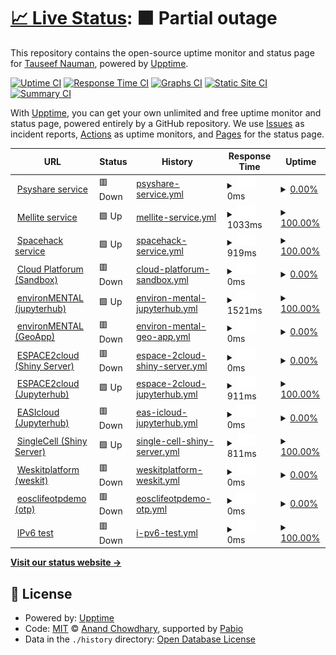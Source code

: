 # [📈 Live Status](https://atnauman.github.io/upptime): <!--live status--> **🟧 Partial outage**

This repository contains the open-source uptime monitor and status page for [Tauseef Nauman](https://atnauman.github.io/upptime), powered by [Upptime](https://github.com/upptime/upptime).

[![Uptime CI](https://github.com/atnauman/upptime/workflows/Uptime%20CI/badge.svg)](https://github.com/atnauman/upptime/actions?query=workflow%3A%22Uptime+CI%22)
[![Response Time CI](https://github.com/atnauman/upptime/workflows/Response%20Time%20CI/badge.svg)](https://github.com/atnauman/upptime/actions?query=workflow%3A%22Response+Time+CI%22)
[![Graphs CI](https://github.com/atnauman/upptime/workflows/Graphs%20CI/badge.svg)](https://github.com/atnauman/upptime/actions?query=workflow%3A%22Graphs+CI%22)
[![Static Site CI](https://github.com/atnauman/upptime/workflows/Static%20Site%20CI/badge.svg)](https://github.com/atnauman/upptime/actions?query=workflow%3A%22Static+Site+CI%22)
[![Summary CI](https://github.com/atnauman/upptime/workflows/Summary%20CI/badge.svg)](https://github.com/atnauman/upptime/actions?query=workflow%3A%22Summary+CI%22)

With [Upptime](https://upptime.js.org), you can get your own unlimited and free uptime monitor and status page, powered entirely by a GitHub repository. We use [Issues](https://github.com/atnauman/upptime/issues) as incident reports, [Actions](https://github.com/atnauman/upptime/actions) as uptime monitors, and [Pages](https://atnauman.github.io/upptime) for the status page.

<!--start: status pages-->
<!-- This summary is generated by Upptime (https://github.com/upptime/upptime) -->
<!-- Do not edit this manually, your changes will be overwritten -->
<!-- prettier-ignore -->
| URL | Status | History | Response Time | Uptime |
| --- | ------ | ------- | ------------- | ------ |
| <img alt="" src="https://icons.duckduckgo.com/ip3/psyshare.bihealth.org.ico" height="13"> [Psyshare service](https://psyshare.bihealth.org) | 🟥 Down | [psyshare-service.yml](https://github.com/BIH-DMBS/upptime/commits/HEAD/history/psyshare-service.yml) | <details><summary><img alt="Response time graph" src="./graphs/psyshare-service/response-time-week.png" height="20"> 0ms</summary><br><a href="https://atnauman.github.io/upptime/history/psyshare-service"><img alt="Response time 2086" src="https://img.shields.io/endpoint?url=https%3A%2F%2Fraw.githubusercontent.com%2FBIH-DMBS%2Fupptime%2FHEAD%2Fapi%2Fpsyshare-service%2Fresponse-time.json"></a><br><a href="https://atnauman.github.io/upptime/history/psyshare-service"><img alt="24-hour response time 0" src="https://img.shields.io/endpoint?url=https%3A%2F%2Fraw.githubusercontent.com%2FBIH-DMBS%2Fupptime%2FHEAD%2Fapi%2Fpsyshare-service%2Fresponse-time-day.json"></a><br><a href="https://atnauman.github.io/upptime/history/psyshare-service"><img alt="7-day response time 0" src="https://img.shields.io/endpoint?url=https%3A%2F%2Fraw.githubusercontent.com%2FBIH-DMBS%2Fupptime%2FHEAD%2Fapi%2Fpsyshare-service%2Fresponse-time-week.json"></a><br><a href="https://atnauman.github.io/upptime/history/psyshare-service"><img alt="30-day response time 0" src="https://img.shields.io/endpoint?url=https%3A%2F%2Fraw.githubusercontent.com%2FBIH-DMBS%2Fupptime%2FHEAD%2Fapi%2Fpsyshare-service%2Fresponse-time-month.json"></a><br><a href="https://atnauman.github.io/upptime/history/psyshare-service"><img alt="1-year response time 2146" src="https://img.shields.io/endpoint?url=https%3A%2F%2Fraw.githubusercontent.com%2FBIH-DMBS%2Fupptime%2FHEAD%2Fapi%2Fpsyshare-service%2Fresponse-time-year.json"></a></details> | <details><summary><a href="https://atnauman.github.io/upptime/history/psyshare-service">0.00%</a></summary><a href="https://atnauman.github.io/upptime/history/psyshare-service"><img alt="All-time uptime 53.53%" src="https://img.shields.io/endpoint?url=https%3A%2F%2Fraw.githubusercontent.com%2FBIH-DMBS%2Fupptime%2FHEAD%2Fapi%2Fpsyshare-service%2Fuptime.json"></a><br><a href="https://atnauman.github.io/upptime/history/psyshare-service"><img alt="24-hour uptime 0.00%" src="https://img.shields.io/endpoint?url=https%3A%2F%2Fraw.githubusercontent.com%2FBIH-DMBS%2Fupptime%2FHEAD%2Fapi%2Fpsyshare-service%2Fuptime-day.json"></a><br><a href="https://atnauman.github.io/upptime/history/psyshare-service"><img alt="7-day uptime 0.00%" src="https://img.shields.io/endpoint?url=https%3A%2F%2Fraw.githubusercontent.com%2FBIH-DMBS%2Fupptime%2FHEAD%2Fapi%2Fpsyshare-service%2Fuptime-week.json"></a><br><a href="https://atnauman.github.io/upptime/history/psyshare-service"><img alt="30-day uptime 0.00%" src="https://img.shields.io/endpoint?url=https%3A%2F%2Fraw.githubusercontent.com%2FBIH-DMBS%2Fupptime%2FHEAD%2Fapi%2Fpsyshare-service%2Fuptime-month.json"></a><br><a href="https://atnauman.github.io/upptime/history/psyshare-service"><img alt="1-year uptime 51.54%" src="https://img.shields.io/endpoint?url=https%3A%2F%2Fraw.githubusercontent.com%2FBIH-DMBS%2Fupptime%2FHEAD%2Fapi%2Fpsyshare-service%2Fuptime-year.json"></a></details>
| <img alt="" src="https://icons.duckduckgo.com/ip3/mellite.bihealth.org.ico" height="13"> [Mellite service](https://mellite.bihealth.org) | 🟩 Up | [mellite-service.yml](https://github.com/BIH-DMBS/upptime/commits/HEAD/history/mellite-service.yml) | <details><summary><img alt="Response time graph" src="./graphs/mellite-service/response-time-week.png" height="20"> 1033ms</summary><br><a href="https://atnauman.github.io/upptime/history/mellite-service"><img alt="Response time 1064" src="https://img.shields.io/endpoint?url=https%3A%2F%2Fraw.githubusercontent.com%2FBIH-DMBS%2Fupptime%2FHEAD%2Fapi%2Fmellite-service%2Fresponse-time.json"></a><br><a href="https://atnauman.github.io/upptime/history/mellite-service"><img alt="24-hour response time 869" src="https://img.shields.io/endpoint?url=https%3A%2F%2Fraw.githubusercontent.com%2FBIH-DMBS%2Fupptime%2FHEAD%2Fapi%2Fmellite-service%2Fresponse-time-day.json"></a><br><a href="https://atnauman.github.io/upptime/history/mellite-service"><img alt="7-day response time 1033" src="https://img.shields.io/endpoint?url=https%3A%2F%2Fraw.githubusercontent.com%2FBIH-DMBS%2Fupptime%2FHEAD%2Fapi%2Fmellite-service%2Fresponse-time-week.json"></a><br><a href="https://atnauman.github.io/upptime/history/mellite-service"><img alt="30-day response time 1039" src="https://img.shields.io/endpoint?url=https%3A%2F%2Fraw.githubusercontent.com%2FBIH-DMBS%2Fupptime%2FHEAD%2Fapi%2Fmellite-service%2Fresponse-time-month.json"></a><br><a href="https://atnauman.github.io/upptime/history/mellite-service"><img alt="1-year response time 1064" src="https://img.shields.io/endpoint?url=https%3A%2F%2Fraw.githubusercontent.com%2FBIH-DMBS%2Fupptime%2FHEAD%2Fapi%2Fmellite-service%2Fresponse-time-year.json"></a></details> | <details><summary><a href="https://atnauman.github.io/upptime/history/mellite-service">100.00%</a></summary><a href="https://atnauman.github.io/upptime/history/mellite-service"><img alt="All-time uptime 89.41%" src="https://img.shields.io/endpoint?url=https%3A%2F%2Fraw.githubusercontent.com%2FBIH-DMBS%2Fupptime%2FHEAD%2Fapi%2Fmellite-service%2Fuptime.json"></a><br><a href="https://atnauman.github.io/upptime/history/mellite-service"><img alt="24-hour uptime 100.00%" src="https://img.shields.io/endpoint?url=https%3A%2F%2Fraw.githubusercontent.com%2FBIH-DMBS%2Fupptime%2FHEAD%2Fapi%2Fmellite-service%2Fuptime-day.json"></a><br><a href="https://atnauman.github.io/upptime/history/mellite-service"><img alt="7-day uptime 100.00%" src="https://img.shields.io/endpoint?url=https%3A%2F%2Fraw.githubusercontent.com%2FBIH-DMBS%2Fupptime%2FHEAD%2Fapi%2Fmellite-service%2Fuptime-week.json"></a><br><a href="https://atnauman.github.io/upptime/history/mellite-service"><img alt="30-day uptime 100.00%" src="https://img.shields.io/endpoint?url=https%3A%2F%2Fraw.githubusercontent.com%2FBIH-DMBS%2Fupptime%2FHEAD%2Fapi%2Fmellite-service%2Fuptime-month.json"></a><br><a href="https://atnauman.github.io/upptime/history/mellite-service"><img alt="1-year uptime 93.26%" src="https://img.shields.io/endpoint?url=https%3A%2F%2Fraw.githubusercontent.com%2FBIH-DMBS%2Fupptime%2FHEAD%2Fapi%2Fmellite-service%2Fuptime-year.json"></a></details>
| <img alt="" src="https://icons.duckduckgo.com/ip3/spacehack.bihealth.org.ico" height="13"> [Spacehack service](https://spacehack.bihealth.org) | 🟩 Up | [spacehack-service.yml](https://github.com/BIH-DMBS/upptime/commits/HEAD/history/spacehack-service.yml) | <details><summary><img alt="Response time graph" src="./graphs/spacehack-service/response-time-week.png" height="20"> 919ms</summary><br><a href="https://atnauman.github.io/upptime/history/spacehack-service"><img alt="Response time 1266" src="https://img.shields.io/endpoint?url=https%3A%2F%2Fraw.githubusercontent.com%2FBIH-DMBS%2Fupptime%2FHEAD%2Fapi%2Fspacehack-service%2Fresponse-time.json"></a><br><a href="https://atnauman.github.io/upptime/history/spacehack-service"><img alt="24-hour response time 638" src="https://img.shields.io/endpoint?url=https%3A%2F%2Fraw.githubusercontent.com%2FBIH-DMBS%2Fupptime%2FHEAD%2Fapi%2Fspacehack-service%2Fresponse-time-day.json"></a><br><a href="https://atnauman.github.io/upptime/history/spacehack-service"><img alt="7-day response time 919" src="https://img.shields.io/endpoint?url=https%3A%2F%2Fraw.githubusercontent.com%2FBIH-DMBS%2Fupptime%2FHEAD%2Fapi%2Fspacehack-service%2Fresponse-time-week.json"></a><br><a href="https://atnauman.github.io/upptime/history/spacehack-service"><img alt="30-day response time 1063" src="https://img.shields.io/endpoint?url=https%3A%2F%2Fraw.githubusercontent.com%2FBIH-DMBS%2Fupptime%2FHEAD%2Fapi%2Fspacehack-service%2Fresponse-time-month.json"></a><br><a href="https://atnauman.github.io/upptime/history/spacehack-service"><img alt="1-year response time 1252" src="https://img.shields.io/endpoint?url=https%3A%2F%2Fraw.githubusercontent.com%2FBIH-DMBS%2Fupptime%2FHEAD%2Fapi%2Fspacehack-service%2Fresponse-time-year.json"></a></details> | <details><summary><a href="https://atnauman.github.io/upptime/history/spacehack-service">100.00%</a></summary><a href="https://atnauman.github.io/upptime/history/spacehack-service"><img alt="All-time uptime 93.00%" src="https://img.shields.io/endpoint?url=https%3A%2F%2Fraw.githubusercontent.com%2FBIH-DMBS%2Fupptime%2FHEAD%2Fapi%2Fspacehack-service%2Fuptime.json"></a><br><a href="https://atnauman.github.io/upptime/history/spacehack-service"><img alt="24-hour uptime 100.00%" src="https://img.shields.io/endpoint?url=https%3A%2F%2Fraw.githubusercontent.com%2FBIH-DMBS%2Fupptime%2FHEAD%2Fapi%2Fspacehack-service%2Fuptime-day.json"></a><br><a href="https://atnauman.github.io/upptime/history/spacehack-service"><img alt="7-day uptime 100.00%" src="https://img.shields.io/endpoint?url=https%3A%2F%2Fraw.githubusercontent.com%2FBIH-DMBS%2Fupptime%2FHEAD%2Fapi%2Fspacehack-service%2Fuptime-week.json"></a><br><a href="https://atnauman.github.io/upptime/history/spacehack-service"><img alt="30-day uptime 100.00%" src="https://img.shields.io/endpoint?url=https%3A%2F%2Fraw.githubusercontent.com%2FBIH-DMBS%2Fupptime%2FHEAD%2Fapi%2Fspacehack-service%2Fuptime-month.json"></a><br><a href="https://atnauman.github.io/upptime/history/spacehack-service"><img alt="1-year uptime 92.72%" src="https://img.shields.io/endpoint?url=https%3A%2F%2Fraw.githubusercontent.com%2FBIH-DMBS%2Fupptime%2FHEAD%2Fapi%2Fspacehack-service%2Fuptime-year.json"></a></details>
| <img alt="" src="https://icons.duckduckgo.com/ip3/sandbox.bihealth.org.ico" height="13"> [Cloud Platforum (Sandbox)](https://sandbox.bihealth.org) | 🟥 Down | [cloud-platforum-sandbox.yml](https://github.com/BIH-DMBS/upptime/commits/HEAD/history/cloud-platforum-sandbox.yml) | <details><summary><img alt="Response time graph" src="./graphs/cloud-platforum-sandbox/response-time-week.png" height="20"> 0ms</summary><br><a href="https://atnauman.github.io/upptime/history/cloud-platforum-sandbox"><img alt="Response time 2274" src="https://img.shields.io/endpoint?url=https%3A%2F%2Fraw.githubusercontent.com%2FBIH-DMBS%2Fupptime%2FHEAD%2Fapi%2Fcloud-platforum-sandbox%2Fresponse-time.json"></a><br><a href="https://atnauman.github.io/upptime/history/cloud-platforum-sandbox"><img alt="24-hour response time 0" src="https://img.shields.io/endpoint?url=https%3A%2F%2Fraw.githubusercontent.com%2FBIH-DMBS%2Fupptime%2FHEAD%2Fapi%2Fcloud-platforum-sandbox%2Fresponse-time-day.json"></a><br><a href="https://atnauman.github.io/upptime/history/cloud-platforum-sandbox"><img alt="7-day response time 0" src="https://img.shields.io/endpoint?url=https%3A%2F%2Fraw.githubusercontent.com%2FBIH-DMBS%2Fupptime%2FHEAD%2Fapi%2Fcloud-platforum-sandbox%2Fresponse-time-week.json"></a><br><a href="https://atnauman.github.io/upptime/history/cloud-platforum-sandbox"><img alt="30-day response time 0" src="https://img.shields.io/endpoint?url=https%3A%2F%2Fraw.githubusercontent.com%2FBIH-DMBS%2Fupptime%2FHEAD%2Fapi%2Fcloud-platforum-sandbox%2Fresponse-time-month.json"></a><br><a href="https://atnauman.github.io/upptime/history/cloud-platforum-sandbox"><img alt="1-year response time 2926" src="https://img.shields.io/endpoint?url=https%3A%2F%2Fraw.githubusercontent.com%2FBIH-DMBS%2Fupptime%2FHEAD%2Fapi%2Fcloud-platforum-sandbox%2Fresponse-time-year.json"></a></details> | <details><summary><a href="https://atnauman.github.io/upptime/history/cloud-platforum-sandbox">0.00%</a></summary><a href="https://atnauman.github.io/upptime/history/cloud-platforum-sandbox"><img alt="All-time uptime 3.91%" src="https://img.shields.io/endpoint?url=https%3A%2F%2Fraw.githubusercontent.com%2FBIH-DMBS%2Fupptime%2FHEAD%2Fapi%2Fcloud-platforum-sandbox%2Fuptime.json"></a><br><a href="https://atnauman.github.io/upptime/history/cloud-platforum-sandbox"><img alt="24-hour uptime 0.00%" src="https://img.shields.io/endpoint?url=https%3A%2F%2Fraw.githubusercontent.com%2FBIH-DMBS%2Fupptime%2FHEAD%2Fapi%2Fcloud-platforum-sandbox%2Fuptime-day.json"></a><br><a href="https://atnauman.github.io/upptime/history/cloud-platforum-sandbox"><img alt="7-day uptime 0.00%" src="https://img.shields.io/endpoint?url=https%3A%2F%2Fraw.githubusercontent.com%2FBIH-DMBS%2Fupptime%2FHEAD%2Fapi%2Fcloud-platforum-sandbox%2Fuptime-week.json"></a><br><a href="https://atnauman.github.io/upptime/history/cloud-platforum-sandbox"><img alt="30-day uptime 0.00%" src="https://img.shields.io/endpoint?url=https%3A%2F%2Fraw.githubusercontent.com%2FBIH-DMBS%2Fupptime%2FHEAD%2Fapi%2Fcloud-platforum-sandbox%2Fuptime-month.json"></a><br><a href="https://atnauman.github.io/upptime/history/cloud-platforum-sandbox"><img alt="1-year uptime 0.03%" src="https://img.shields.io/endpoint?url=https%3A%2F%2Fraw.githubusercontent.com%2FBIH-DMBS%2Fupptime%2FHEAD%2Fapi%2Fcloud-platforum-sandbox%2Fuptime-year.json"></a></details>
| <img alt="" src="https://icons.duckduckgo.com/ip3/jhub.bihealth.org.ico" height="13"> [environMENTAL (jupyterhub)](https://jhub.bihealth.org) | 🟩 Up | [environ-mental-jupyterhub.yml](https://github.com/BIH-DMBS/upptime/commits/HEAD/history/environ-mental-jupyterhub.yml) | <details><summary><img alt="Response time graph" src="./graphs/environ-mental-jupyterhub/response-time-week.png" height="20"> 1521ms</summary><br><a href="https://atnauman.github.io/upptime/history/environ-mental-jupyterhub"><img alt="Response time 1166" src="https://img.shields.io/endpoint?url=https%3A%2F%2Fraw.githubusercontent.com%2FBIH-DMBS%2Fupptime%2FHEAD%2Fapi%2Fenviron-mental-jupyterhub%2Fresponse-time.json"></a><br><a href="https://atnauman.github.io/upptime/history/environ-mental-jupyterhub"><img alt="24-hour response time 936" src="https://img.shields.io/endpoint?url=https%3A%2F%2Fraw.githubusercontent.com%2FBIH-DMBS%2Fupptime%2FHEAD%2Fapi%2Fenviron-mental-jupyterhub%2Fresponse-time-day.json"></a><br><a href="https://atnauman.github.io/upptime/history/environ-mental-jupyterhub"><img alt="7-day response time 1521" src="https://img.shields.io/endpoint?url=https%3A%2F%2Fraw.githubusercontent.com%2FBIH-DMBS%2Fupptime%2FHEAD%2Fapi%2Fenviron-mental-jupyterhub%2Fresponse-time-week.json"></a><br><a href="https://atnauman.github.io/upptime/history/environ-mental-jupyterhub"><img alt="30-day response time 1200" src="https://img.shields.io/endpoint?url=https%3A%2F%2Fraw.githubusercontent.com%2FBIH-DMBS%2Fupptime%2FHEAD%2Fapi%2Fenviron-mental-jupyterhub%2Fresponse-time-month.json"></a><br><a href="https://atnauman.github.io/upptime/history/environ-mental-jupyterhub"><img alt="1-year response time 1153" src="https://img.shields.io/endpoint?url=https%3A%2F%2Fraw.githubusercontent.com%2FBIH-DMBS%2Fupptime%2FHEAD%2Fapi%2Fenviron-mental-jupyterhub%2Fresponse-time-year.json"></a></details> | <details><summary><a href="https://atnauman.github.io/upptime/history/environ-mental-jupyterhub">100.00%</a></summary><a href="https://atnauman.github.io/upptime/history/environ-mental-jupyterhub"><img alt="All-time uptime 92.86%" src="https://img.shields.io/endpoint?url=https%3A%2F%2Fraw.githubusercontent.com%2FBIH-DMBS%2Fupptime%2FHEAD%2Fapi%2Fenviron-mental-jupyterhub%2Fuptime.json"></a><br><a href="https://atnauman.github.io/upptime/history/environ-mental-jupyterhub"><img alt="24-hour uptime 100.00%" src="https://img.shields.io/endpoint?url=https%3A%2F%2Fraw.githubusercontent.com%2FBIH-DMBS%2Fupptime%2FHEAD%2Fapi%2Fenviron-mental-jupyterhub%2Fuptime-day.json"></a><br><a href="https://atnauman.github.io/upptime/history/environ-mental-jupyterhub"><img alt="7-day uptime 100.00%" src="https://img.shields.io/endpoint?url=https%3A%2F%2Fraw.githubusercontent.com%2FBIH-DMBS%2Fupptime%2FHEAD%2Fapi%2Fenviron-mental-jupyterhub%2Fuptime-week.json"></a><br><a href="https://atnauman.github.io/upptime/history/environ-mental-jupyterhub"><img alt="30-day uptime 72.51%" src="https://img.shields.io/endpoint?url=https%3A%2F%2Fraw.githubusercontent.com%2FBIH-DMBS%2Fupptime%2FHEAD%2Fapi%2Fenviron-mental-jupyterhub%2Fuptime-month.json"></a><br><a href="https://atnauman.github.io/upptime/history/environ-mental-jupyterhub"><img alt="1-year uptime 92.57%" src="https://img.shields.io/endpoint?url=https%3A%2F%2Fraw.githubusercontent.com%2FBIH-DMBS%2Fupptime%2FHEAD%2Fapi%2Fenviron-mental-jupyterhub%2Fuptime-year.json"></a></details>
| <img alt="" src="https://icons.duckduckgo.com/ip3/environmental.bihealth.org.ico" height="13"> [environMENTAL (GeoApp)](https://environmental.bihealth.org) | 🟥 Down | [environ-mental-geo-app.yml](https://github.com/BIH-DMBS/upptime/commits/HEAD/history/environ-mental-geo-app.yml) | <details><summary><img alt="Response time graph" src="./graphs/environ-mental-geo-app/response-time-week.png" height="20"> 0ms</summary><br><a href="https://atnauman.github.io/upptime/history/environ-mental-geo-app"><img alt="Response time 3032" src="https://img.shields.io/endpoint?url=https%3A%2F%2Fraw.githubusercontent.com%2FBIH-DMBS%2Fupptime%2FHEAD%2Fapi%2Fenviron-mental-geo-app%2Fresponse-time.json"></a><br><a href="https://atnauman.github.io/upptime/history/environ-mental-geo-app"><img alt="24-hour response time 0" src="https://img.shields.io/endpoint?url=https%3A%2F%2Fraw.githubusercontent.com%2FBIH-DMBS%2Fupptime%2FHEAD%2Fapi%2Fenviron-mental-geo-app%2Fresponse-time-day.json"></a><br><a href="https://atnauman.github.io/upptime/history/environ-mental-geo-app"><img alt="7-day response time 0" src="https://img.shields.io/endpoint?url=https%3A%2F%2Fraw.githubusercontent.com%2FBIH-DMBS%2Fupptime%2FHEAD%2Fapi%2Fenviron-mental-geo-app%2Fresponse-time-week.json"></a><br><a href="https://atnauman.github.io/upptime/history/environ-mental-geo-app"><img alt="30-day response time 0" src="https://img.shields.io/endpoint?url=https%3A%2F%2Fraw.githubusercontent.com%2FBIH-DMBS%2Fupptime%2FHEAD%2Fapi%2Fenviron-mental-geo-app%2Fresponse-time-month.json"></a><br><a href="https://atnauman.github.io/upptime/history/environ-mental-geo-app"><img alt="1-year response time 3103" src="https://img.shields.io/endpoint?url=https%3A%2F%2Fraw.githubusercontent.com%2FBIH-DMBS%2Fupptime%2FHEAD%2Fapi%2Fenviron-mental-geo-app%2Fresponse-time-year.json"></a></details> | <details><summary><a href="https://atnauman.github.io/upptime/history/environ-mental-geo-app">0.00%</a></summary><a href="https://atnauman.github.io/upptime/history/environ-mental-geo-app"><img alt="All-time uptime 25.21%" src="https://img.shields.io/endpoint?url=https%3A%2F%2Fraw.githubusercontent.com%2FBIH-DMBS%2Fupptime%2FHEAD%2Fapi%2Fenviron-mental-geo-app%2Fuptime.json"></a><br><a href="https://atnauman.github.io/upptime/history/environ-mental-geo-app"><img alt="24-hour uptime 0.00%" src="https://img.shields.io/endpoint?url=https%3A%2F%2Fraw.githubusercontent.com%2FBIH-DMBS%2Fupptime%2FHEAD%2Fapi%2Fenviron-mental-geo-app%2Fuptime-day.json"></a><br><a href="https://atnauman.github.io/upptime/history/environ-mental-geo-app"><img alt="7-day uptime 0.00%" src="https://img.shields.io/endpoint?url=https%3A%2F%2Fraw.githubusercontent.com%2FBIH-DMBS%2Fupptime%2FHEAD%2Fapi%2Fenviron-mental-geo-app%2Fuptime-week.json"></a><br><a href="https://atnauman.github.io/upptime/history/environ-mental-geo-app"><img alt="30-day uptime 0.00%" src="https://img.shields.io/endpoint?url=https%3A%2F%2Fraw.githubusercontent.com%2FBIH-DMBS%2Fupptime%2FHEAD%2Fapi%2Fenviron-mental-geo-app%2Fuptime-month.json"></a><br><a href="https://atnauman.github.io/upptime/history/environ-mental-geo-app"><img alt="1-year uptime 22.00%" src="https://img.shields.io/endpoint?url=https%3A%2F%2Fraw.githubusercontent.com%2FBIH-DMBS%2Fupptime%2FHEAD%2Fapi%2Fenviron-mental-geo-app%2Fuptime-year.json"></a></details>
| <img alt="" src="https://icons.duckduckgo.com/ip3/espace-apps.bihealth.org.ico" height="13"> [ESPACE2cloud (Shiny Server)](https://espace-apps.bihealth.org) | 🟥 Down | [espace-2cloud-shiny-server.yml](https://github.com/BIH-DMBS/upptime/commits/HEAD/history/espace-2cloud-shiny-server.yml) | <details><summary><img alt="Response time graph" src="./graphs/espace-2cloud-shiny-server/response-time-week.png" height="20"> 0ms</summary><br><a href="https://atnauman.github.io/upptime/history/espace-2cloud-shiny-server"><img alt="Response time 731" src="https://img.shields.io/endpoint?url=https%3A%2F%2Fraw.githubusercontent.com%2FBIH-DMBS%2Fupptime%2FHEAD%2Fapi%2Fespace-2cloud-shiny-server%2Fresponse-time.json"></a><br><a href="https://atnauman.github.io/upptime/history/espace-2cloud-shiny-server"><img alt="24-hour response time 0" src="https://img.shields.io/endpoint?url=https%3A%2F%2Fraw.githubusercontent.com%2FBIH-DMBS%2Fupptime%2FHEAD%2Fapi%2Fespace-2cloud-shiny-server%2Fresponse-time-day.json"></a><br><a href="https://atnauman.github.io/upptime/history/espace-2cloud-shiny-server"><img alt="7-day response time 0" src="https://img.shields.io/endpoint?url=https%3A%2F%2Fraw.githubusercontent.com%2FBIH-DMBS%2Fupptime%2FHEAD%2Fapi%2Fespace-2cloud-shiny-server%2Fresponse-time-week.json"></a><br><a href="https://atnauman.github.io/upptime/history/espace-2cloud-shiny-server"><img alt="30-day response time 0" src="https://img.shields.io/endpoint?url=https%3A%2F%2Fraw.githubusercontent.com%2FBIH-DMBS%2Fupptime%2FHEAD%2Fapi%2Fespace-2cloud-shiny-server%2Fresponse-time-month.json"></a><br><a href="https://atnauman.github.io/upptime/history/espace-2cloud-shiny-server"><img alt="1-year response time 820" src="https://img.shields.io/endpoint?url=https%3A%2F%2Fraw.githubusercontent.com%2FBIH-DMBS%2Fupptime%2FHEAD%2Fapi%2Fespace-2cloud-shiny-server%2Fresponse-time-year.json"></a></details> | <details><summary><a href="https://atnauman.github.io/upptime/history/espace-2cloud-shiny-server">0.00%</a></summary><a href="https://atnauman.github.io/upptime/history/espace-2cloud-shiny-server"><img alt="All-time uptime 0.00%" src="https://img.shields.io/endpoint?url=https%3A%2F%2Fraw.githubusercontent.com%2FBIH-DMBS%2Fupptime%2FHEAD%2Fapi%2Fespace-2cloud-shiny-server%2Fuptime.json"></a><br><a href="https://atnauman.github.io/upptime/history/espace-2cloud-shiny-server"><img alt="24-hour uptime 0.00%" src="https://img.shields.io/endpoint?url=https%3A%2F%2Fraw.githubusercontent.com%2FBIH-DMBS%2Fupptime%2FHEAD%2Fapi%2Fespace-2cloud-shiny-server%2Fuptime-day.json"></a><br><a href="https://atnauman.github.io/upptime/history/espace-2cloud-shiny-server"><img alt="7-day uptime 0.00%" src="https://img.shields.io/endpoint?url=https%3A%2F%2Fraw.githubusercontent.com%2FBIH-DMBS%2Fupptime%2FHEAD%2Fapi%2Fespace-2cloud-shiny-server%2Fuptime-week.json"></a><br><a href="https://atnauman.github.io/upptime/history/espace-2cloud-shiny-server"><img alt="30-day uptime 0.00%" src="https://img.shields.io/endpoint?url=https%3A%2F%2Fraw.githubusercontent.com%2FBIH-DMBS%2Fupptime%2FHEAD%2Fapi%2Fespace-2cloud-shiny-server%2Fuptime-month.json"></a><br><a href="https://atnauman.github.io/upptime/history/espace-2cloud-shiny-server"><img alt="1-year uptime 0.00%" src="https://img.shields.io/endpoint?url=https%3A%2F%2Fraw.githubusercontent.com%2FBIH-DMBS%2Fupptime%2FHEAD%2Fapi%2Fespace-2cloud-shiny-server%2Fuptime-year.json"></a></details>
| <img alt="" src="https://icons.duckduckgo.com/ip3/espace-cloud.bihealth.org.ico" height="13"> [ESPACE2cloud (Jupyterhub)](https://espace-cloud.bihealth.org/) | 🟩 Up | [espace-2cloud-jupyterhub.yml](https://github.com/BIH-DMBS/upptime/commits/HEAD/history/espace-2cloud-jupyterhub.yml) | <details><summary><img alt="Response time graph" src="./graphs/espace-2cloud-jupyterhub/response-time-week.png" height="20"> 911ms</summary><br><a href="https://atnauman.github.io/upptime/history/espace-2cloud-jupyterhub"><img alt="Response time 1953" src="https://img.shields.io/endpoint?url=https%3A%2F%2Fraw.githubusercontent.com%2FBIH-DMBS%2Fupptime%2FHEAD%2Fapi%2Fespace-2cloud-jupyterhub%2Fresponse-time.json"></a><br><a href="https://atnauman.github.io/upptime/history/espace-2cloud-jupyterhub"><img alt="24-hour response time 943" src="https://img.shields.io/endpoint?url=https%3A%2F%2Fraw.githubusercontent.com%2FBIH-DMBS%2Fupptime%2FHEAD%2Fapi%2Fespace-2cloud-jupyterhub%2Fresponse-time-day.json"></a><br><a href="https://atnauman.github.io/upptime/history/espace-2cloud-jupyterhub"><img alt="7-day response time 911" src="https://img.shields.io/endpoint?url=https%3A%2F%2Fraw.githubusercontent.com%2FBIH-DMBS%2Fupptime%2FHEAD%2Fapi%2Fespace-2cloud-jupyterhub%2Fresponse-time-week.json"></a><br><a href="https://atnauman.github.io/upptime/history/espace-2cloud-jupyterhub"><img alt="30-day response time 998" src="https://img.shields.io/endpoint?url=https%3A%2F%2Fraw.githubusercontent.com%2FBIH-DMBS%2Fupptime%2FHEAD%2Fapi%2Fespace-2cloud-jupyterhub%2Fresponse-time-month.json"></a><br><a href="https://atnauman.github.io/upptime/history/espace-2cloud-jupyterhub"><img alt="1-year response time 1983" src="https://img.shields.io/endpoint?url=https%3A%2F%2Fraw.githubusercontent.com%2FBIH-DMBS%2Fupptime%2FHEAD%2Fapi%2Fespace-2cloud-jupyterhub%2Fresponse-time-year.json"></a></details> | <details><summary><a href="https://atnauman.github.io/upptime/history/espace-2cloud-jupyterhub">100.00%</a></summary><a href="https://atnauman.github.io/upptime/history/espace-2cloud-jupyterhub"><img alt="All-time uptime 82.31%" src="https://img.shields.io/endpoint?url=https%3A%2F%2Fraw.githubusercontent.com%2FBIH-DMBS%2Fupptime%2FHEAD%2Fapi%2Fespace-2cloud-jupyterhub%2Fuptime.json"></a><br><a href="https://atnauman.github.io/upptime/history/espace-2cloud-jupyterhub"><img alt="24-hour uptime 100.00%" src="https://img.shields.io/endpoint?url=https%3A%2F%2Fraw.githubusercontent.com%2FBIH-DMBS%2Fupptime%2FHEAD%2Fapi%2Fespace-2cloud-jupyterhub%2Fuptime-day.json"></a><br><a href="https://atnauman.github.io/upptime/history/espace-2cloud-jupyterhub"><img alt="7-day uptime 100.00%" src="https://img.shields.io/endpoint?url=https%3A%2F%2Fraw.githubusercontent.com%2FBIH-DMBS%2Fupptime%2FHEAD%2Fapi%2Fespace-2cloud-jupyterhub%2Fuptime-week.json"></a><br><a href="https://atnauman.github.io/upptime/history/espace-2cloud-jupyterhub"><img alt="30-day uptime 98.34%" src="https://img.shields.io/endpoint?url=https%3A%2F%2Fraw.githubusercontent.com%2FBIH-DMBS%2Fupptime%2FHEAD%2Fapi%2Fespace-2cloud-jupyterhub%2Fuptime-month.json"></a><br><a href="https://atnauman.github.io/upptime/history/espace-2cloud-jupyterhub"><img alt="1-year uptime 81.55%" src="https://img.shields.io/endpoint?url=https%3A%2F%2Fraw.githubusercontent.com%2FBIH-DMBS%2Fupptime%2FHEAD%2Fapi%2Fespace-2cloud-jupyterhub%2Fuptime-year.json"></a></details>
| <img alt="" src="https://icons.duckduckgo.com/ip3/easi-genomics-cloud.bihealth.org.ico" height="13"> [EASIcloud (Jupyterhub)](https://easi-genomics-cloud.bihealth.org) | 🟥 Down | [eas-icloud-jupyterhub.yml](https://github.com/BIH-DMBS/upptime/commits/HEAD/history/eas-icloud-jupyterhub.yml) | <details><summary><img alt="Response time graph" src="./graphs/eas-icloud-jupyterhub/response-time-week.png" height="20"> 0ms</summary><br><a href="https://atnauman.github.io/upptime/history/eas-icloud-jupyterhub"><img alt="Response time 0" src="https://img.shields.io/endpoint?url=https%3A%2F%2Fraw.githubusercontent.com%2FBIH-DMBS%2Fupptime%2FHEAD%2Fapi%2Feas-icloud-jupyterhub%2Fresponse-time.json"></a><br><a href="https://atnauman.github.io/upptime/history/eas-icloud-jupyterhub"><img alt="24-hour response time 0" src="https://img.shields.io/endpoint?url=https%3A%2F%2Fraw.githubusercontent.com%2FBIH-DMBS%2Fupptime%2FHEAD%2Fapi%2Feas-icloud-jupyterhub%2Fresponse-time-day.json"></a><br><a href="https://atnauman.github.io/upptime/history/eas-icloud-jupyterhub"><img alt="7-day response time 0" src="https://img.shields.io/endpoint?url=https%3A%2F%2Fraw.githubusercontent.com%2FBIH-DMBS%2Fupptime%2FHEAD%2Fapi%2Feas-icloud-jupyterhub%2Fresponse-time-week.json"></a><br><a href="https://atnauman.github.io/upptime/history/eas-icloud-jupyterhub"><img alt="30-day response time 0" src="https://img.shields.io/endpoint?url=https%3A%2F%2Fraw.githubusercontent.com%2FBIH-DMBS%2Fupptime%2FHEAD%2Fapi%2Feas-icloud-jupyterhub%2Fresponse-time-month.json"></a><br><a href="https://atnauman.github.io/upptime/history/eas-icloud-jupyterhub"><img alt="1-year response time 0" src="https://img.shields.io/endpoint?url=https%3A%2F%2Fraw.githubusercontent.com%2FBIH-DMBS%2Fupptime%2FHEAD%2Fapi%2Feas-icloud-jupyterhub%2Fresponse-time-year.json"></a></details> | <details><summary><a href="https://atnauman.github.io/upptime/history/eas-icloud-jupyterhub">0.00%</a></summary><a href="https://atnauman.github.io/upptime/history/eas-icloud-jupyterhub"><img alt="All-time uptime 0.00%" src="https://img.shields.io/endpoint?url=https%3A%2F%2Fraw.githubusercontent.com%2FBIH-DMBS%2Fupptime%2FHEAD%2Fapi%2Feas-icloud-jupyterhub%2Fuptime.json"></a><br><a href="https://atnauman.github.io/upptime/history/eas-icloud-jupyterhub"><img alt="24-hour uptime 0.00%" src="https://img.shields.io/endpoint?url=https%3A%2F%2Fraw.githubusercontent.com%2FBIH-DMBS%2Fupptime%2FHEAD%2Fapi%2Feas-icloud-jupyterhub%2Fuptime-day.json"></a><br><a href="https://atnauman.github.io/upptime/history/eas-icloud-jupyterhub"><img alt="7-day uptime 0.00%" src="https://img.shields.io/endpoint?url=https%3A%2F%2Fraw.githubusercontent.com%2FBIH-DMBS%2Fupptime%2FHEAD%2Fapi%2Feas-icloud-jupyterhub%2Fuptime-week.json"></a><br><a href="https://atnauman.github.io/upptime/history/eas-icloud-jupyterhub"><img alt="30-day uptime 0.00%" src="https://img.shields.io/endpoint?url=https%3A%2F%2Fraw.githubusercontent.com%2FBIH-DMBS%2Fupptime%2FHEAD%2Fapi%2Feas-icloud-jupyterhub%2Fuptime-month.json"></a><br><a href="https://atnauman.github.io/upptime/history/eas-icloud-jupyterhub"><img alt="1-year uptime 0.00%" src="https://img.shields.io/endpoint?url=https%3A%2F%2Fraw.githubusercontent.com%2FBIH-DMBS%2Fupptime%2FHEAD%2Fapi%2Feas-icloud-jupyterhub%2Fuptime-year.json"></a></details>
| <img alt="" src="https://icons.duckduckgo.com/ip3/digital.bihealth.org.ico" height="13"> [SingleCell (Shiny Server)](https://digital.bihealth.org) | 🟩 Up | [single-cell-shiny-server.yml](https://github.com/BIH-DMBS/upptime/commits/HEAD/history/single-cell-shiny-server.yml) | <details><summary><img alt="Response time graph" src="./graphs/single-cell-shiny-server/response-time-week.png" height="20"> 811ms</summary><br><a href="https://atnauman.github.io/upptime/history/single-cell-shiny-server"><img alt="Response time 854" src="https://img.shields.io/endpoint?url=https%3A%2F%2Fraw.githubusercontent.com%2FBIH-DMBS%2Fupptime%2FHEAD%2Fapi%2Fsingle-cell-shiny-server%2Fresponse-time.json"></a><br><a href="https://atnauman.github.io/upptime/history/single-cell-shiny-server"><img alt="24-hour response time 926" src="https://img.shields.io/endpoint?url=https%3A%2F%2Fraw.githubusercontent.com%2FBIH-DMBS%2Fupptime%2FHEAD%2Fapi%2Fsingle-cell-shiny-server%2Fresponse-time-day.json"></a><br><a href="https://atnauman.github.io/upptime/history/single-cell-shiny-server"><img alt="7-day response time 811" src="https://img.shields.io/endpoint?url=https%3A%2F%2Fraw.githubusercontent.com%2FBIH-DMBS%2Fupptime%2FHEAD%2Fapi%2Fsingle-cell-shiny-server%2Fresponse-time-week.json"></a><br><a href="https://atnauman.github.io/upptime/history/single-cell-shiny-server"><img alt="30-day response time 859" src="https://img.shields.io/endpoint?url=https%3A%2F%2Fraw.githubusercontent.com%2FBIH-DMBS%2Fupptime%2FHEAD%2Fapi%2Fsingle-cell-shiny-server%2Fresponse-time-month.json"></a><br><a href="https://atnauman.github.io/upptime/history/single-cell-shiny-server"><img alt="1-year response time 863" src="https://img.shields.io/endpoint?url=https%3A%2F%2Fraw.githubusercontent.com%2FBIH-DMBS%2Fupptime%2FHEAD%2Fapi%2Fsingle-cell-shiny-server%2Fresponse-time-year.json"></a></details> | <details><summary><a href="https://atnauman.github.io/upptime/history/single-cell-shiny-server">100.00%</a></summary><a href="https://atnauman.github.io/upptime/history/single-cell-shiny-server"><img alt="All-time uptime 90.82%" src="https://img.shields.io/endpoint?url=https%3A%2F%2Fraw.githubusercontent.com%2FBIH-DMBS%2Fupptime%2FHEAD%2Fapi%2Fsingle-cell-shiny-server%2Fuptime.json"></a><br><a href="https://atnauman.github.io/upptime/history/single-cell-shiny-server"><img alt="24-hour uptime 100.00%" src="https://img.shields.io/endpoint?url=https%3A%2F%2Fraw.githubusercontent.com%2FBIH-DMBS%2Fupptime%2FHEAD%2Fapi%2Fsingle-cell-shiny-server%2Fuptime-day.json"></a><br><a href="https://atnauman.github.io/upptime/history/single-cell-shiny-server"><img alt="7-day uptime 100.00%" src="https://img.shields.io/endpoint?url=https%3A%2F%2Fraw.githubusercontent.com%2FBIH-DMBS%2Fupptime%2FHEAD%2Fapi%2Fsingle-cell-shiny-server%2Fuptime-week.json"></a><br><a href="https://atnauman.github.io/upptime/history/single-cell-shiny-server"><img alt="30-day uptime 100.00%" src="https://img.shields.io/endpoint?url=https%3A%2F%2Fraw.githubusercontent.com%2FBIH-DMBS%2Fupptime%2FHEAD%2Fapi%2Fsingle-cell-shiny-server%2Fuptime-month.json"></a><br><a href="https://atnauman.github.io/upptime/history/single-cell-shiny-server"><img alt="1-year uptime 90.44%" src="https://img.shields.io/endpoint?url=https%3A%2F%2Fraw.githubusercontent.com%2FBIH-DMBS%2Fupptime%2FHEAD%2Fapi%2Fsingle-cell-shiny-server%2Fuptime-year.json"></a></details>
| <img alt="" src="https://icons.duckduckgo.com/ip3/weskit.bihealth.org.ico" height="13"> [Weskitplatform (weskit)](https://weskit.bihealth.org) | 🟥 Down | [weskitplatform-weskit.yml](https://github.com/BIH-DMBS/upptime/commits/HEAD/history/weskitplatform-weskit.yml) | <details><summary><img alt="Response time graph" src="./graphs/weskitplatform-weskit/response-time-week.png" height="20"> 0ms</summary><br><a href="https://atnauman.github.io/upptime/history/weskitplatform-weskit"><img alt="Response time 783" src="https://img.shields.io/endpoint?url=https%3A%2F%2Fraw.githubusercontent.com%2FBIH-DMBS%2Fupptime%2FHEAD%2Fapi%2Fweskitplatform-weskit%2Fresponse-time.json"></a><br><a href="https://atnauman.github.io/upptime/history/weskitplatform-weskit"><img alt="24-hour response time 0" src="https://img.shields.io/endpoint?url=https%3A%2F%2Fraw.githubusercontent.com%2FBIH-DMBS%2Fupptime%2FHEAD%2Fapi%2Fweskitplatform-weskit%2Fresponse-time-day.json"></a><br><a href="https://atnauman.github.io/upptime/history/weskitplatform-weskit"><img alt="7-day response time 0" src="https://img.shields.io/endpoint?url=https%3A%2F%2Fraw.githubusercontent.com%2FBIH-DMBS%2Fupptime%2FHEAD%2Fapi%2Fweskitplatform-weskit%2Fresponse-time-week.json"></a><br><a href="https://atnauman.github.io/upptime/history/weskitplatform-weskit"><img alt="30-day response time 0" src="https://img.shields.io/endpoint?url=https%3A%2F%2Fraw.githubusercontent.com%2FBIH-DMBS%2Fupptime%2FHEAD%2Fapi%2Fweskitplatform-weskit%2Fresponse-time-month.json"></a><br><a href="https://atnauman.github.io/upptime/history/weskitplatform-weskit"><img alt="1-year response time 783" src="https://img.shields.io/endpoint?url=https%3A%2F%2Fraw.githubusercontent.com%2FBIH-DMBS%2Fupptime%2FHEAD%2Fapi%2Fweskitplatform-weskit%2Fresponse-time-year.json"></a></details> | <details><summary><a href="https://atnauman.github.io/upptime/history/weskitplatform-weskit">0.00%</a></summary><a href="https://atnauman.github.io/upptime/history/weskitplatform-weskit"><img alt="All-time uptime 0.50%" src="https://img.shields.io/endpoint?url=https%3A%2F%2Fraw.githubusercontent.com%2FBIH-DMBS%2Fupptime%2FHEAD%2Fapi%2Fweskitplatform-weskit%2Fuptime.json"></a><br><a href="https://atnauman.github.io/upptime/history/weskitplatform-weskit"><img alt="24-hour uptime 0.00%" src="https://img.shields.io/endpoint?url=https%3A%2F%2Fraw.githubusercontent.com%2FBIH-DMBS%2Fupptime%2FHEAD%2Fapi%2Fweskitplatform-weskit%2Fuptime-day.json"></a><br><a href="https://atnauman.github.io/upptime/history/weskitplatform-weskit"><img alt="7-day uptime 0.00%" src="https://img.shields.io/endpoint?url=https%3A%2F%2Fraw.githubusercontent.com%2FBIH-DMBS%2Fupptime%2FHEAD%2Fapi%2Fweskitplatform-weskit%2Fuptime-week.json"></a><br><a href="https://atnauman.github.io/upptime/history/weskitplatform-weskit"><img alt="30-day uptime 0.00%" src="https://img.shields.io/endpoint?url=https%3A%2F%2Fraw.githubusercontent.com%2FBIH-DMBS%2Fupptime%2FHEAD%2Fapi%2Fweskitplatform-weskit%2Fuptime-month.json"></a><br><a href="https://atnauman.github.io/upptime/history/weskitplatform-weskit"><img alt="1-year uptime 0.53%" src="https://img.shields.io/endpoint?url=https%3A%2F%2Fraw.githubusercontent.com%2FBIH-DMBS%2Fupptime%2FHEAD%2Fapi%2Fweskitplatform-weskit%2Fuptime-year.json"></a></details>
| <img alt="" src="https://icons.duckduckgo.com/ip3/otp-demo.bihealth.org.ico" height="13"> [eosclifeotpdemo (otp)](https://otp-demo.bihealth.org) | 🟥 Down | [eosclifeotpdemo-otp.yml](https://github.com/BIH-DMBS/upptime/commits/HEAD/history/eosclifeotpdemo-otp.yml) | <details><summary><img alt="Response time graph" src="./graphs/eosclifeotpdemo-otp/response-time-week.png" height="20"> 0ms</summary><br><a href="https://atnauman.github.io/upptime/history/eosclifeotpdemo-otp"><img alt="Response time 753" src="https://img.shields.io/endpoint?url=https%3A%2F%2Fraw.githubusercontent.com%2FBIH-DMBS%2Fupptime%2FHEAD%2Fapi%2Feosclifeotpdemo-otp%2Fresponse-time.json"></a><br><a href="https://atnauman.github.io/upptime/history/eosclifeotpdemo-otp"><img alt="24-hour response time 0" src="https://img.shields.io/endpoint?url=https%3A%2F%2Fraw.githubusercontent.com%2FBIH-DMBS%2Fupptime%2FHEAD%2Fapi%2Feosclifeotpdemo-otp%2Fresponse-time-day.json"></a><br><a href="https://atnauman.github.io/upptime/history/eosclifeotpdemo-otp"><img alt="7-day response time 0" src="https://img.shields.io/endpoint?url=https%3A%2F%2Fraw.githubusercontent.com%2FBIH-DMBS%2Fupptime%2FHEAD%2Fapi%2Feosclifeotpdemo-otp%2Fresponse-time-week.json"></a><br><a href="https://atnauman.github.io/upptime/history/eosclifeotpdemo-otp"><img alt="30-day response time 0" src="https://img.shields.io/endpoint?url=https%3A%2F%2Fraw.githubusercontent.com%2FBIH-DMBS%2Fupptime%2FHEAD%2Fapi%2Feosclifeotpdemo-otp%2Fresponse-time-month.json"></a><br><a href="https://atnauman.github.io/upptime/history/eosclifeotpdemo-otp"><img alt="1-year response time 789" src="https://img.shields.io/endpoint?url=https%3A%2F%2Fraw.githubusercontent.com%2FBIH-DMBS%2Fupptime%2FHEAD%2Fapi%2Feosclifeotpdemo-otp%2Fresponse-time-year.json"></a></details> | <details><summary><a href="https://atnauman.github.io/upptime/history/eosclifeotpdemo-otp">0.00%</a></summary><a href="https://atnauman.github.io/upptime/history/eosclifeotpdemo-otp"><img alt="All-time uptime 5.92%" src="https://img.shields.io/endpoint?url=https%3A%2F%2Fraw.githubusercontent.com%2FBIH-DMBS%2Fupptime%2FHEAD%2Fapi%2Feosclifeotpdemo-otp%2Fuptime.json"></a><br><a href="https://atnauman.github.io/upptime/history/eosclifeotpdemo-otp"><img alt="24-hour uptime 0.00%" src="https://img.shields.io/endpoint?url=https%3A%2F%2Fraw.githubusercontent.com%2FBIH-DMBS%2Fupptime%2FHEAD%2Fapi%2Feosclifeotpdemo-otp%2Fuptime-day.json"></a><br><a href="https://atnauman.github.io/upptime/history/eosclifeotpdemo-otp"><img alt="7-day uptime 0.00%" src="https://img.shields.io/endpoint?url=https%3A%2F%2Fraw.githubusercontent.com%2FBIH-DMBS%2Fupptime%2FHEAD%2Fapi%2Feosclifeotpdemo-otp%2Fuptime-week.json"></a><br><a href="https://atnauman.github.io/upptime/history/eosclifeotpdemo-otp"><img alt="30-day uptime 0.00%" src="https://img.shields.io/endpoint?url=https%3A%2F%2Fraw.githubusercontent.com%2FBIH-DMBS%2Fupptime%2FHEAD%2Fapi%2Feosclifeotpdemo-otp%2Fuptime-month.json"></a><br><a href="https://atnauman.github.io/upptime/history/eosclifeotpdemo-otp"><img alt="1-year uptime 1.89%" src="https://img.shields.io/endpoint?url=https%3A%2F%2Fraw.githubusercontent.com%2FBIH-DMBS%2Fupptime%2FHEAD%2Fapi%2Feosclifeotpdemo-otp%2Fuptime-year.json"></a></details>
| <img alt="" src="https://icons.duckduckgo.com/ip3/null.ico" height="13"> [IPv6 test](forwardemail.net) | 🟥 Down | [i-pv6-test.yml](https://github.com/BIH-DMBS/upptime/commits/HEAD/history/i-pv6-test.yml) | <details><summary><img alt="Response time graph" src="./graphs/i-pv6-test/response-time-week.png" height="20"> 0ms</summary><br><a href="https://atnauman.github.io/upptime/history/i-pv6-test"><img alt="Response time 0" src="https://img.shields.io/endpoint?url=https%3A%2F%2Fraw.githubusercontent.com%2FBIH-DMBS%2Fupptime%2FHEAD%2Fapi%2Fi-pv6-test%2Fresponse-time.json"></a><br><a href="https://atnauman.github.io/upptime/history/i-pv6-test"><img alt="24-hour response time 0" src="https://img.shields.io/endpoint?url=https%3A%2F%2Fraw.githubusercontent.com%2FBIH-DMBS%2Fupptime%2FHEAD%2Fapi%2Fi-pv6-test%2Fresponse-time-day.json"></a><br><a href="https://atnauman.github.io/upptime/history/i-pv6-test"><img alt="7-day response time 0" src="https://img.shields.io/endpoint?url=https%3A%2F%2Fraw.githubusercontent.com%2FBIH-DMBS%2Fupptime%2FHEAD%2Fapi%2Fi-pv6-test%2Fresponse-time-week.json"></a><br><a href="https://atnauman.github.io/upptime/history/i-pv6-test"><img alt="30-day response time 0" src="https://img.shields.io/endpoint?url=https%3A%2F%2Fraw.githubusercontent.com%2FBIH-DMBS%2Fupptime%2FHEAD%2Fapi%2Fi-pv6-test%2Fresponse-time-month.json"></a><br><a href="https://atnauman.github.io/upptime/history/i-pv6-test"><img alt="1-year response time 0" src="https://img.shields.io/endpoint?url=https%3A%2F%2Fraw.githubusercontent.com%2FBIH-DMBS%2Fupptime%2FHEAD%2Fapi%2Fi-pv6-test%2Fresponse-time-year.json"></a></details> | <details><summary><a href="https://atnauman.github.io/upptime/history/i-pv6-test">100.00%</a></summary><a href="https://atnauman.github.io/upptime/history/i-pv6-test"><img alt="All-time uptime 100.00%" src="https://img.shields.io/endpoint?url=https%3A%2F%2Fraw.githubusercontent.com%2FBIH-DMBS%2Fupptime%2FHEAD%2Fapi%2Fi-pv6-test%2Fuptime.json"></a><br><a href="https://atnauman.github.io/upptime/history/i-pv6-test"><img alt="24-hour uptime 100.00%" src="https://img.shields.io/endpoint?url=https%3A%2F%2Fraw.githubusercontent.com%2FBIH-DMBS%2Fupptime%2FHEAD%2Fapi%2Fi-pv6-test%2Fuptime-day.json"></a><br><a href="https://atnauman.github.io/upptime/history/i-pv6-test"><img alt="7-day uptime 100.00%" src="https://img.shields.io/endpoint?url=https%3A%2F%2Fraw.githubusercontent.com%2FBIH-DMBS%2Fupptime%2FHEAD%2Fapi%2Fi-pv6-test%2Fuptime-week.json"></a><br><a href="https://atnauman.github.io/upptime/history/i-pv6-test"><img alt="30-day uptime 100.00%" src="https://img.shields.io/endpoint?url=https%3A%2F%2Fraw.githubusercontent.com%2FBIH-DMBS%2Fupptime%2FHEAD%2Fapi%2Fi-pv6-test%2Fuptime-month.json"></a><br><a href="https://atnauman.github.io/upptime/history/i-pv6-test"><img alt="1-year uptime 100.00%" src="https://img.shields.io/endpoint?url=https%3A%2F%2Fraw.githubusercontent.com%2FBIH-DMBS%2Fupptime%2FHEAD%2Fapi%2Fi-pv6-test%2Fuptime-year.json"></a></details>

<!--end: status pages-->

[**Visit our status website →**](https://atnauman.github.io/upptime)

## 📄 License

- Powered by: [Upptime](https://github.com/upptime/upptime)
- Code: [MIT](./LICENSE) © [Anand Chowdhary](https://anandchowdhary.com), supported by [Pabio](https://pabio.com)
- Data in the `./history` directory: [Open Database License](https://opendatacommons.org/licenses/odbl/1-0/)
